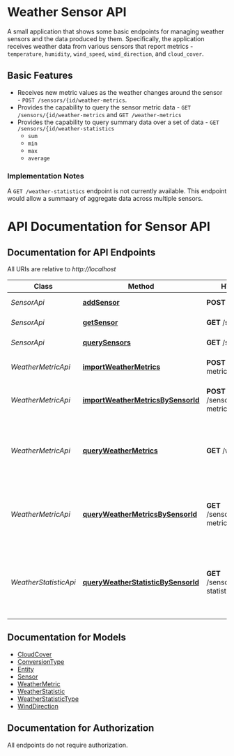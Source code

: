 # Weather Sensor API

A small application that shows some basic endpoints for managing weather sensors and the data produced by them. Specifically,
the application receives weather data from various sensors that report metrics - `temperature`, `humidity`, `wind_speed`,
`wind_direction`, and `cloud_cover`.

## Basic Features 
- Receives new metric values as the weather changes around the sensor - `POST /sensors/{id/weather-metrics`.
- Provides the capability to query the sensor metric data - `GET /sensors/{id/weather-metrics` and `GET /weather-metrics`
- Provides the capability to query summary data over a set of data - `GET /sensors/{id/weather-statistics`
  - `sum`
  - `min`
  - `max`
  - `average`

### Implementation Notes
A  `GET /weather-statistics` endpoint is not currently available. This endpoint would allow a summaary of aggregate data
across multiple sensors.

# API Documentation for Sensor API

<a name="documentation-for-api-endpoints"></a>
## Documentation for API Endpoints

All URIs are relative to *http://localhost*

| Class | Method | HTTP request | Description |
|------------ | ------------- | ------------- | -------------|
| *SensorApi* | [**addSensor**](Apis/SensorApi.md#addsensor) | **POST** /sensors | Add a new sensor |
*SensorApi* | [**getSensor**](Apis/SensorApi.md#getsensor) | **GET** /sensors/{id} | Get sensor details |
*SensorApi* | [**querySensors**](Apis/SensorApi.md#querysensors) | **GET** /sensors | Query all sensors |
| *WeatherMetricApi* | [**importWeatherMetrics**](Apis/WeatherMetricApi.md#importweathermetrics) | **POST** /weather-metrics | Add weather metrics |
*WeatherMetricApi* | [**importWeatherMetricsBySensorId**](Apis/WeatherMetricApi.md#importweathermetricsbysensorid) | **POST** /sensors/{id}/weather-metrics | Add metrics from the sensor. |
*WeatherMetricApi* | [**queryWeatherMetrics**](Apis/WeatherMetricApi.md#queryweathermetrics) | **GET** /weather-metrics | Query the metrics previously persisted from the specified sensor. |
*WeatherMetricApi* | [**queryWeatherMetricsBySensorId**](Apis/WeatherMetricApi.md#queryweathermetricsbysensorid) | **GET** /sensors/{id}/weather-metrics | Query the metrics previously persisted from the specified sensor. |
| *WeatherStatisticApi* | [**queryWeatherStatisticBySensorId**](Apis/WeatherStatisticApi.md#queryweatherstatisticbysensorid) | **GET** /sensors/{id}/weather-statistics | Query the weather metrics previously persisted from the specified sensor |


<a name="documentation-for-models"></a>
## Documentation for Models

 - [CloudCover](./Models/CloudCover.md)
 - [ConversionType](./Models/ConversionType.md)
 - [Entity](./Models/Entity.md)
 - [Sensor](./Models/Sensor.md)
 - [WeatherMetric](./Models/WeatherMetric.md)
 - [WeatherStatistic](./Models/WeatherStatistic.md)
 - [WeatherStatisticType](./Models/WeatherStatisticType.md)
 - [WindDirection](./Models/WindDirection.md)


<a name="documentation-for-authorization"></a>
## Documentation for Authorization

All endpoints do not require authorization.
